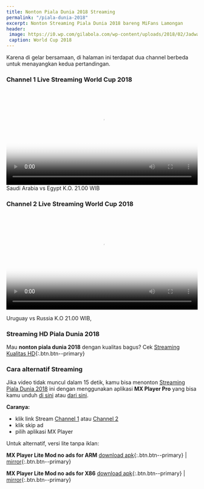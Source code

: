 ```yaml
---
title: Nonton Piala Dunia 2018 Streaming
permalink: "/piala-dunia-2018"
excerpt: Nonton Streaming Piala Dunia 2018 bareng MiFans Lamongan
header:
 image: https://i0.wp.com/gilabola.com/wp-content/uploads/2018/02/Jadwal-Piala-Dunia-2018-1068x601.jpg?resize=640,320
 caption: World Cup 2018
---
```

Karena di gelar bersamaan, di halaman ini terdapat dua channel berbeda untuk menayangkan kedua pertandingan.

### Channel 1 Live Streaming World Cup 2018

<video autoplay controls height="auto" poster="https://dummyimage.com/600x300/000/fff.jpg&text=Saudi+Arabia+vs+Mesir+K.O.+21.00+WIB" width="100%"><source src="https://chat02-aase.streaming.media.azure.net/7fb4b825-c7e9-40db-bd1e-8f8086d122dc/85ecb8d1-b064-44b6-987d-e23755639d5a.ism/manifest(format=m3u8-aapl-v3).m3u8" type="video/mp4"></source></video>
Saudi Arabia vs Egypt K.O. 21.00 WIB

### Channel 2 Live Streaming World Cup 2018

<video autoplay controls height="auto" poster="https://dummyimage.com/600x300/000/fff.jpg&text=Uruguay+vs+Russia+K.O.+21.WIB" width="100%"><source src="https://match1.sagahtv.xyz:1936/chanel1/lives/playlist.m3u8" type="video/mp4"></source></video>

Uruguay vs Russia K.O 21.00 WIB, 

### Streaming HD Piala Dunia 2018

Mau **nonton piala dunia 2018** dengan kualitas bagus? Cek [Streaming Kualitas HD](https://mi.knoacc.org/piala-dunia-2018-hd){:.btn.btn--primary}

### Cara alternatif Streaming

Jika video tidak muncul dalam 15 detik, kamu bisa menonton [Streaming Piala Dunia 2018](https://mi.knoacc.org/piala-dunia-2018) ini dengan menggunakan aplikasi **MX Player Pro** yang bisa kamu unduh [di sini](https://mi.knoacc.org/dl/pcloud?code=XZMNVf7ZzNO2agDx7ybreqCVq3oPvhMufPMV&size=16.09MB&name=MX_Player_Pro_1.9.24.apk) atau [dari sini](https://mi.knoacc.org/dl/any?dom=uplod.org&code=3d09q8nwhfg0&size=16.09Mb&name=MX_Player_Pro_1.9.24.apk). 

**Caranya:**

- klik link Stream [Channel 1](http://go.knoacc.org/7K) atau [Channel 2](http://go.knoacc.org/7M)
- klik skip ad
- pilih aplikasi MX Player

Untuk alternatif, versi lite tanpa iklan:

**MX Player Lite Mod no ads for ARM**
 [download apk](https://mi.knoacc.org/dl/pcloud?code=XZuNVf7ZKfkfn7HIqh0Y46eaFgawJQrYnOEy&size=12.13MB&name=MX_Player_1.9.22_Lite.apk){:.btn.btn--primary} | [mirror](https://mi.knoacc.org/dl/any?dom=uplod.org&code=njm5cw16ll63&size=12.13Mb&name=MX_Player_1.9.22_Lite.apk){:.btn.btn--primary} 

**MX Player Lite Mod no ads for X86**
 [download apk](https://mi.knoacc.org/dl/pcloud?code=XZ9NVf7ZNH607ykjWAbRw9KCTj2nCLP9pBYX&size=13.33MB&name=MX_Player_1.9.22_x86_Lite.apk){:.btn.btn--primary} | [mirror](https://mi.knoacc.org/dl/any?dom=uplod.org&code=wpjc5y3tg6km&size=13.33Mb&name=MX_Player_1.9.22_x86_Lite.apk){:.btn.btn--primary}
